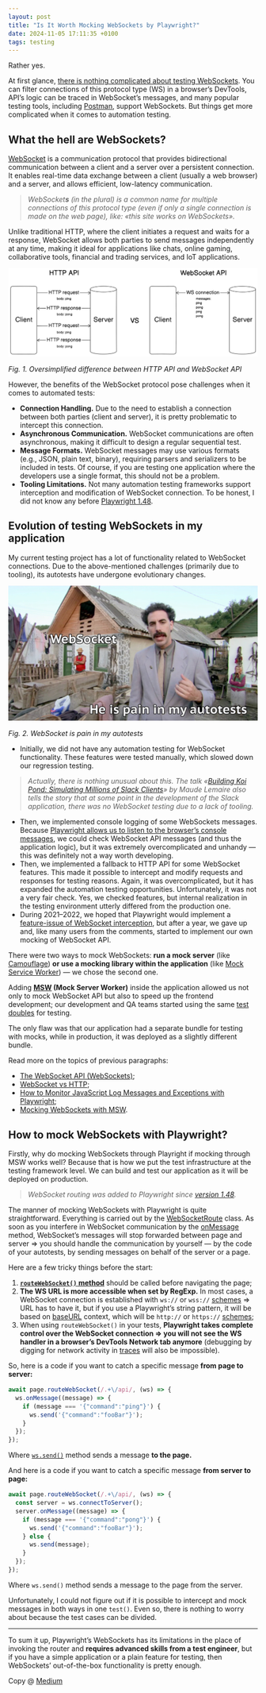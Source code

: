 ```yaml
---
layout: post
title: "Is It Worth Mocking WebSockets by Playwright?"
date: 2024-11-05 17:11:35 +0100
tags: testing
---
```


Rather yes.

At first glance, [there is nothing complicated about testing WebSockets](https://adequatica.github.io/2022/07/12/how-to-manually-test-websocket-apis.html). You can filter connections of this protocol type (WS) in a browser’s DevTools, API’s logic can be traced in WebSocket’s messages, and many popular testing tools, including [Postman](https://learning.postman.com/docs/sending-requests/websocket/websocket-overview/), support WebSockets. But things get more complicated when it comes to automation testing.

## What the hell are WebSockets?

[WebSocket](https://en.wikipedia.org/wiki/WebSocket) is a communication protocol that provides bidirectional communication between a client and a server over a persistent connection. It enables real-time data exchange between a client (usually a web browser) and a server, and allows efficient, low-latency communication.

> _WebSocket**s** (in the plural) is a common name for multiple connections of this protocol type (even if only a single connection is made on the web page), like: «this site works on WebSockets»._

Unlike traditional HTTP, where the client initiates a request and waits for a response, WebSocket allows both parties to send messages independently at any time, making it ideal for applications like chats, online gaming, collaborative tools, financial and trading services, and IoT applications.

![Oversimplified difference between HTTP API and WebSocket API](/assets/2024-11-05/01-http-vs-ws.png)

_Fig. 1. Oversimplified difference between HTTP API and WebSocket API_

However, the benefits of the WebSocket protocol pose challenges when it comes to automated tests:

- **Connection Handling.** Due to the need to establish a connection between both parties (client and server), it is pretty problematic to intercept this connection.
- **Asynchronous Communication.** WebSocket communications are often asynchronous, making it difficult to design a regular sequential test.
- **Message Formats.** WebSocket messages may use various formats (e.g., JSON, plain text, binary), requiring parsers and serializers to be included in tests. Of course, if you are testing one application where the developers use a single format, this should not be a problem.
- **Tooling Limitations.** Not many automation testing frameworks support interception and modification of WebSocket connection. To be honest, I did not know any before [Playwright 1.48](https://playwright.dev/docs/release-notes#version-148).

## Evolution of testing WebSockets in my application

My current testing project has a lot of functionality related to WebSocket connections. Due to the above-mentioned challenges (primarily due to tooling), its autotests have undergone evolutionary changes.

![WebSocket is pain in my autotests](/assets/2024-11-05/02-borat.jpg)

_Fig. 2. WebSocket is pain in my autotests_

- Initially, we did not have any automation testing for WebSocket functionality. These features were tested manually, which slowed down our regression testing.

> _Actually, there is nothing unusual about this. The talk «[Building Koi Pond: Simulating Millions of Slack Clients](https://www.youtube.com/watch?v=oOCubxI3wmI)» by Maude Lemaire also tells the story that at some point in the development of the Slack application, there was no WebSocket testing due to a lack of tooling._

- Then, we implemented console logging of some WebSockets messages. Because [Playwright allows us to listen to the browser’s console messages](https://playwright.dev/docs/api/class-page#page-event-console), we could check WebSocket API messages (and thus the application logic), but it was extremely overcomplicated and unhandy — this was definitely not a way worth developing.
- Then, we implemented a fallback to HTTP API for some WebSocket features. This made it possible to intercept and modify requests and responses for testing reasons. Again, it was overcomplicated, but it has expanded the automation testing opportunities. Unfortunately, it was not a very fair check. Yes, we checked features, but internal realization in the testing environment utterly differed from the production one.
- During 2021–2022, we hoped that Playwright would implement a [feature-issue of WebSocket interception](https://github.com/microsoft/playwright/issues/4488), but after a year, we gave up and, like many users from the comments, started to implement our own mocking of WebSocket API.

There were two ways to mock WebSockets: **run a mock server** (like [Camouflage](https://testinggospels.github.io/camouflage/mocking-websockets/)) **or use a mocking library within the application** (like [Mock Service Worker](https://mswjs.io/docs/network-behavior/websocket)) — we chose the second one.

Adding **[MSW](https://mswjs.io/) (Mock Server Worker)** inside the application allowed us not only to mock WebSocket API but also to speed up the frontend development; our development and QA teams started using the same [test doubles](https://en.wikipedia.org/wiki/Test_double) for testing.

The only flaw was that our application had a separate bundle for testing with mocks, while in production, it was deployed as a slightly different bundle.

Read more on the topics of previous paragraphs:

- [The WebSocket API (WebSockets)](https://developer.mozilla.org/en-US/docs/Web/API/WebSockets_API);
- [WebSocket vs HTTP](https://www.wallarm.com/what/websocket-vs-http-how-are-these-2-different);
- [How to Monitor JavaScript Log Messages and Exceptions with Playwright](https://www.checklyhq.com/blog/how-to-monitor-javascript-logs-and-exceptions-with-playwright/);
- [Mocking WebSockets with MSW](https://www.epicweb.dev/talks/mocking-websockets-with-msw).

## How to mock WebSockets with Playwright?

Firstly, why do mocking WebSockets through Playright if mocking through MSW works well? Because that is how we put the test infrastructure at the testing framework level. We can build and test our application as it will be deployed on production.

> _WebSocket routing was added to Playwright since [version 1.48](https://playwright.dev/docs/release-notes#version-148)._

The manner of mocking WebSockets with Playwright is quite straightforward. Everything is carried out by the [WebSocketRoute](https://playwright.dev/docs/api/class-websocketroute) class. As soon as you interfere in WebSocket communication by the [onMessage](https://playwright.dev/docs/api/class-websocketroute#web-socket-route-on-message) method, WebSocket’s messages will stop forwarded between page and server ⇒ you should handle the communication by yourself — by the code of your autotests, by sending messages on behalf of the server or a page.

Here are a few tricky things before the start:

1. **[`routeWebSocket()` method](https://playwright.dev/docs/api/class-page#page-route-web-socket)** should be called before navigating the page;
2. **The WS URL is more accessible when set by RegExp.** In most cases, a WebSocket connection is established with `ws://` or `wss://` [schemes](https://developer.mozilla.org/en-US/docs/Learn/Common_questions/Web_mechanics/What_is_a_URL#scheme) ⇒ URL has to have it, but if you use a Playwright’s string pattern, it will be based on [baseURL](https://playwright.dev/docs/api/class-browser#browser-new-context-option-base-url) context, which will be `http://` or `https://` [schemes](https://developer.mozilla.org/en-US/docs/Learn/Common_questions/Web_mechanics/What_is_a_URL#scheme);
3. When using `routeWebSocket()` in your tests, **Playwright takes complete control over the WebSocket connection ⇒ you will not see the WS handler in a browser’s DevTools Network tab anymore** (debugging by digging for network activity in [traces](https://playwright.dev/docs/trace-viewer-intro) will also be impossible).

So, here is a code if you want to catch a specific message **from page to server:**

```javascript
await page.routeWebSocket(/.+\/api/, (ws) => {
  ws.onMessage((message) => {
    if (message === '{"command":"ping"}') {
      ws.send('{"command":"fooBar"}');
    }
  });
});
```

Where [`ws.send()`](https://playwright.dev/docs/api/class-websocketroute#web-socket-route-send) method sends a message **to the page.**

And here is a code if you want to catch a specific message **from server to page:**

```javascript
await page.routeWebSocket(/.+\/api/, (ws) => {
  const server = ws.connectToServer();
  server.onMessage((message) => {
    if (message === '{"command":"pong"}') {
      ws.send('{"command":"fooBar"}');
    } else {
      ws.send(message);
    }
  });
});
```

Where `ws.send()` method sends a message to the page from the server.

Unfortunately, I could not figure out if it is possible to intercept and mock messages in both ways in one `test()`. Even so, there is nothing to worry about because the test cases can be divided.

---

To sum it up, Playwright’s WebSockets has its limitations in the place of invoking the router and **requires advanced skills from a test engineer**, but if you have a simple application or a plain feature for testing, then WebSockets’ out-of-the-box functionality is pretty enough.

Copy @ [Medium](https://adequatica.medium.com/is-it-worth-mocking-websockets-by-playwright-e611cb016ec5)
